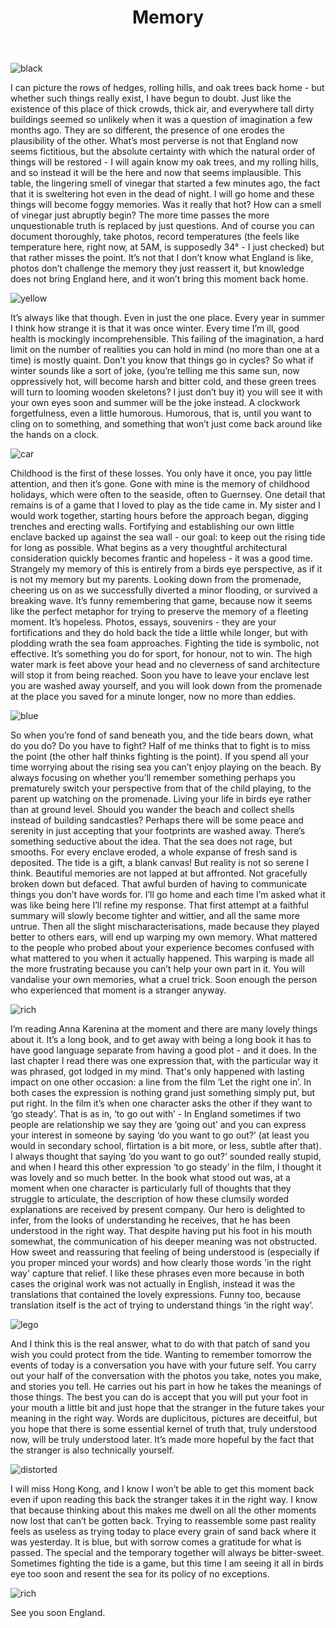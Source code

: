 ﻿---
layout: article
title: Memory
---

![black](/images/hk/black-min.jpg)

I can picture the rows of hedges, rolling hills, and oak trees back home - but whether such things really exist, I have begun to doubt. Just like the existence of this place of thick crowds, thick air, and everywhere tall dirty buildings seemed so unlikely when it was a question of imagination a few months ago. They are so different, the presence of one erodes the plausibility of the other. What’s most perverse is not that England now seems fictitious, but the absolute certainty with which the natural order of things will be restored - I will again know my oak trees, and my rolling hills, and so instead it will be the here and now that seems implausible. This table, the lingering smell of vinegar that started a few minutes ago, the fact that it is sweltering hot even in the dead of night. I will go home and these things will become foggy memories. Was it really that hot? How can a smell of vinegar just abruptly begin? The more time passes the more unquestionable truth is replaced by just questions. And of course you can document thoroughly, take photos, record temperatures (the feels like temperature here, right now, at 5AM, is supposedly 34° - I just checked) but that rather misses the point. It’s not that I don’t know what England is like, photos don’t challenge the memory they just reassert it, but knowledge does not bring England here, and it won’t bring this moment back home.

![yellow](/images/hk/yellow-min.jpg)

It’s always like that though. Even in just the one place. Every year in summer I think how strange it is that it was once winter. Every time I’m ill, good health is mockingly incomprehensible. This failing of the imagination, a hard limit on the number of realities you can hold in mind (no more than one at a time) is mostly quaint. Don’t you know that things go in cycles? So what if winter sounds like a sort of joke, (you’re telling me this same sun, now oppressively hot, will become harsh and bitter cold, and these green trees will turn to looming wooden skeletons? I just don’t buy it) you will see it with your own eyes soon and summer will be the joke instead. A clockwork forgetfulness, even a little humorous. Humorous, that is, until you want to cling on to something, and something that won’t just come back around like the hands on a clock.

![car](/images/hk/car-min.jpg)

Childhood is the first of these losses. You only have it once, you pay little attention, and then it’s gone. Gone with mine is the memory of childhood holidays, which were often to the seaside, often to Guernsey. One detail that remains is of a game that I loved to play as the tide came in. My sister and I would work together, starting hours before the approach began, digging trenches and erecting walls. Fortifying and establishing our own little enclave backed up against the sea wall - our goal: to keep out the rising tide for long as possible. What begins as a very thoughtful architectural consideration quickly becomes frantic and hopeless - it was a good time. Strangely my memory of this is entirely from a birds eye perspective, as if it is not my memory but my parents. Looking down from the promenade, cheering us on as we successfully diverted a minor flooding, or survived a breaking wave. It’s funny remembering that game, because now it seems like the perfect metaphor for trying to preserve the memory of a fleeting moment. It’s hopeless. Photos, essays, souvenirs - they are your fortifications and they do hold back the tide a little while longer, but with plodding wrath the sea foam approaches. Fighting the tide is symbolic, not effective. It’s something you do for sport, for honour, not to win. The high water mark is feet above your head and no cleverness of sand architecture will stop it from being reached. Soon you have to leave your enclave lest you are washed away yourself, and you will look down from the promenade at the place you saved for a minute longer, now no more than eddies.

![blue](/images/hk/blue-min.jpg)

So when you’re fond of sand beneath you, and the tide bears down, what do you do? Do you have to fight? Half of me thinks that to fight is to miss the point (the other half thinks fighting is the point). If you spend all your time worrying about the rising sea you can’t enjoy playing on the beach. By always focusing on whether you’ll remember something perhaps you prematurely switch your perspective from that of the child playing, to the parent up watching on the promenade. Living your life in birds eye rather than at ground level. Should you wander the beach and collect shells instead of building sandcastles? Perhaps there will be some peace and serenity in just accepting that your footprints are washed away. There’s something seductive about the idea. That the sea does not rage, but smooths. For every enclave eroded, a whole expanse of fresh sand is deposited. The tide is a gift, a blank canvas! But reality is not so serene I think. Beautiful memories are not lapped at but affronted. Not gracefully broken down but defaced. That awful burden of having to communicate things you don’t have words for. I’ll go home and each time I’m asked what it was like being here I’ll refine my response. That first attempt at a faithful summary will slowly become tighter and wittier, and all the same more untrue. Then all the slight mischaracterisations, made because they played better to others ears, will end up warping my own memory. What mattered to the people who probed about your experience becomes confused with what mattered to you when it actually happened. This warping is made all the more frustrating because you can’t help your own part in it. You will vandalise your own memories, what a cruel trick. Soon enough the person who experienced that moment is a stranger anyway.

![rich](/images/hk/rich-min.jpg)

I’m reading Anna Karenina at the moment and there are many lovely things about it. It’s a long book, and to get away with being a long book it has to have good language separate from having a good plot - and it does. In the last chapter I read there was one expression that, with the particular way it was phrased, got lodged in my mind. That's only happened with lasting impact on one other occasion: a line from the film ‘Let the right one in’. In both cases the expression is nothing grand just something simply put, but put right. In the film it’s when one character asks the other if they want to ‘go steady’. That is as in, ‘to go out with’ - In England sometimes if two people are relationship we say they are ‘going out’ and you can express your interest in someone by saying ‘do you want to go out?’ (at least you would in secondary school, flirtation is a bit more, or less, subtle after that). I always thought that saying ‘do you want to go out?’ sounded really stupid, and when I heard this other expression ‘to go steady’ in the film, I thought it was lovely and so much better. In the book what stood out was, at a moment when one character is particularly full of thoughts that they struggle to articulate, the description of how these clumsily worded explanations are received by present company. Our hero is delighted to infer, from the looks of understanding he receives, that he has been understood in the right way. That despite having put his foot in his mouth somewhat, the communication of his deeper meaning was not obstructed. How sweet and reassuring that feeling of being understood is (especially if you proper minced your words) and how clearly those words 'in the right way' capture that relief. I like these phrases even more because in both cases the original work was not actually in English, instead it was the translations that contained the lovely expressions. Funny too, because translation itself is the act of trying to understand things ‘in the right way’.

![lego](/images/hk/lego-min.jpg)

And I think this is the real answer, what to do with that patch of sand you wish you could protect from the tide. Wanting to remember tomorrow the events of today is a conversation you have with your future self. You carry out your half of the conversation with the photos you take, notes you make, and stories you tell. He carries out his part in how he takes the meanings of those things. The best you can do is accept that you will put your foot in your mouth a little bit and just hope that the stranger in the future takes your meaning in the right way. Words are duplicitous, pictures are deceitful, but you hope that there is some essential kernel of truth that, truly understood now, will be truly understood later. It’s made more hopeful by the fact that the stranger is also technically yourself.

![distorted](/images/hk/distorted-min.jpg)

I will miss Hong Kong, and I know I won’t be able to get this moment back even if upon reading this back the stranger takes it in the right way. I know that because thinking about this makes me dwell on all the other moments now lost that can’t be gotten back. Trying to reassemble some past reality feels as useless as trying today to place every grain of sand back where it was yesterday. It is blue, but with sorrow comes a gratitude for what is passed. The special and the temporary together will always be bitter-sweet. Sometimes fighting the tide is a game, but this time I am seeing it all in birds eye too soon and resent the sea for its policy of no exceptions.

![rich](/images/hk/green-min.jpg)

See you soon England.
